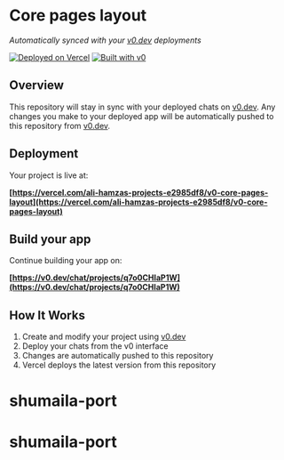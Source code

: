 # Core pages layout

*Automatically synced with your [v0.dev](https://v0.dev) deployments*

[![Deployed on Vercel](https://img.shields.io/badge/Deployed%20on-Vercel-black?style=for-the-badge&logo=vercel)](https://vercel.com/ali-hamzas-projects-e2985df8/v0-core-pages-layout)
[![Built with v0](https://img.shields.io/badge/Built%20with-v0.dev-black?style=for-the-badge)](https://v0.dev/chat/projects/q7o0CHIaP1W)

## Overview

This repository will stay in sync with your deployed chats on [v0.dev](https://v0.dev).
Any changes you make to your deployed app will be automatically pushed to this repository from [v0.dev](https://v0.dev).

## Deployment

Your project is live at:

**[https://vercel.com/ali-hamzas-projects-e2985df8/v0-core-pages-layout](https://vercel.com/ali-hamzas-projects-e2985df8/v0-core-pages-layout)**

## Build your app

Continue building your app on:

**[https://v0.dev/chat/projects/q7o0CHIaP1W](https://v0.dev/chat/projects/q7o0CHIaP1W)**

## How It Works

1. Create and modify your project using [v0.dev](https://v0.dev)
2. Deploy your chats from the v0 interface
3. Changes are automatically pushed to this repository
4. Vercel deploys the latest version from this repository
# shumaila-port
# shumaila-port
